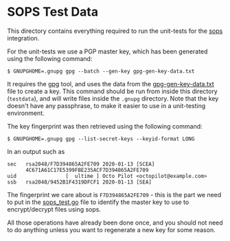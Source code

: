 # SOPS Test Data

This directory contains everything required to run the unit-tests for the [sops](https://github.com/mozilla/sops) integration.

For the unit-tests we use a PGP master key, which has been generated using the following command:

```
$ GNUPGHOME=.gnupg gpg --batch --gen-key gpg-gen-key-data.txt
```

It requires the [gpg](https://gnupg.org/) tool, and uses the data from the [gpg-gen-key-data.txt](gpg-gen-key-data.txt) file to create a key. This command should be run from inside this directory (`testdata`), and will write files inside the `.gnupg` directory.
Note that the key doesn't have any passphrase, to make it easier to use in a unit-testing environment.

The key fingerprint was then retrieved using the following command:

```
$ GNUPGHOME=.gnupg gpg --list-secret-keys --keyid-format LONG
```

In an output such as

```
sec   rsa2048/F7D394865A2FE709 2020-01-13 [SCEA]
      4C671A61C17E5399FBE235ACF7D394865A2FE709
uid                [  ultime ] Octo Pilot <octopilot@example.com>
ssb   rsa2048/9452B1F4319DFCF1 2020-01-13 [SEA]
```

The fingerprint we care about is `F7D394865A2FE709` - this is the part we need to put in the [sops_test.go](sops_test.go) file to identify the master key to use to encrypt/decrypt files using sops.

All those operations have already been done once, and you should not need to do anything unless you want to regenerate a new key for some reason.
